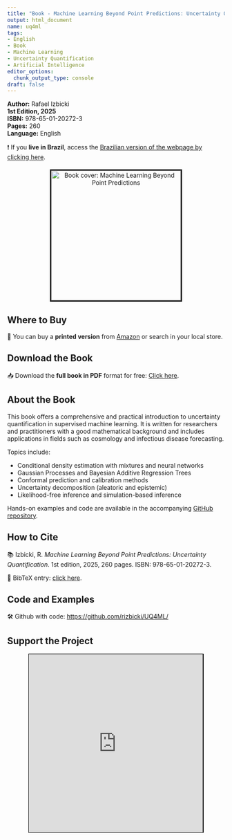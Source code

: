 ```yaml
---
title: "Book - Machine Learning Beyond Point Predictions: Uncertainty Quantification"
output: html_document
name: uq4ml
tags:
- English
- Book
- Machine Learning
- Uncertainty Quantification
- Artificial Intelligence
editor_options: 
  chunk_output_type: console
draft: false
---
```


<!-- Google Scholar metadata -->
<meta name="citation_title" content="Machine Learning Beyond Point Predictions: Uncertainty Quantification">
<meta name="citation_author" content="Rafael Izbicki">
<meta name="citation_publication_date" content="2025">
<meta name="citation_isbn" content="978-65-01-20272-3">
<meta name="citation_pdf_url" content="https://www.rafaelizbicki.com/UQ4ML.pdf">
<meta name="citation_language" content="en">

<!-- Google tag (gtag.js) -->
<script async src="https://www.googletagmanager.com/gtag/js?id=G-8F80C9P3HV"></script>
<script>
  window.dataLayer = window.dataLayer || [];
  function gtag(){dataLayer.push(arguments);}
  gtag('js', new Date());
  gtag('config', 'G-8F80C9P3HV');
</script>

<p><strong>Author:</strong> Rafael Izbicki  
<br><strong>1st Edition, 2025</strong>  
<br><strong>ISBN:</strong> 978-65-01-20272-3  
<br><strong>Pages:</strong> 260  
<br><strong>Language:</strong> English</p>

<!-- Alternate Language Version -->
<p>❗ If you <strong>live in Brazil</strong>, access the <a href="../UQ4MLpt" target="_blank">Brazilian version of the webpage by clicking here</a>.</p>

<!-- Book Cover -->
<div style="text-align: center; margin-top: 20px;">
  <img src="../img/uq4ml_cover.png" alt="Book cover: Machine Learning Beyond Point Predictions" width="300px" style="border: 3px solid;"/>
</div>

<!-- Purchase Link -->
<h2>Where to Buy</h2>
<p>
  📘 You can buy a <strong>printed version</strong> from <a href="https://www.amazon.com/Machine-Learning-Beyond-Point-Predictions/dp/6501202728" target="_blank">Amazon</a> or search in your local store.
</p>

<!-- Free PDF -->
<h2>Download the Book</h2>
<p>
  📥 Download the <strong>full book in PDF</strong> format for free: <a href="../UQ4ML.pdf" target="_blank">Click here</a>.
</p>

<!-- Book Description -->
<h2>About the Book</h2>
<p>
  This book offers a comprehensive and practical introduction to uncertainty quantification in supervised machine learning. It is written for researchers and practitioners with a good mathematical background and includes applications in fields such as cosmology and infectious disease forecasting.
</p>
<p>
  Topics include:
  <ul>
    <li>Conditional density estimation with mixtures and neural networks</li>
    <li>Gaussian Processes and Bayesian Additive Regression Trees</li>
    <li>Conformal prediction and calibration methods</li>
    <li>Uncertainty decomposition (aleatoric and epistemic)</li>
    <li>Likelihood-free inference and simulation-based inference</li>
  </ul>
</p>
<p>
  Hands-on examples and code are available in the accompanying <a href="https://github.com/rizbicki/UQ4ML/" target="_blank">GitHub repository</a>.
</p>

<!-- Citation -->
<h2>How to Cite</h2>
<p>
  📚 Izbicki, R. <em>Machine Learning Beyond Point Predictions: Uncertainty Quantification</em>. 1st edition, 2025, 260 pages. ISBN: 978-65-01-20272-3.
</p>
<p>
  📜 BibTeX entry: <a href="../uq4ml.bib" target="_blank">click here</a>.
</p>

<!-- GitHub -->
<h2>Code and Examples</h2>
<p>
  🛠️ Github with code: <a href="https://github.com/rizbicki/UQ4ML/" target="_blank">https://github.com/rizbicki/UQ4ML/</a>
</p>

<!-- Support -->
<h2>Support the Project</h2>
<div style="text-align: center;">
  <iframe id='kofiframe' src='https://ko-fi.com/rizbicki/?hidefeed=true&widget=true&embed=true&preview=true' 
          style='border:none;width:80%;padding:1px;background:#000000;' height='412' 
          title='Support Rafael on Ko-Fi'></iframe>
</div>
<script src='https://storage.ko-fi.com/cdn/scripts/overlay-widget.js'></script>
<script>
  kofiWidgetOverlay.draw('rizbicki', {
    'type': 'floating-chat',
    'floating-chat.donateButton.text': 'Support Me',
    'floating-chat.donateButton.background-color': '#00b9fe',
    'floating-chat.donateButton.text-color': '#fff'
  });
</script>
